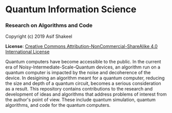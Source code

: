 # Quantum Information Science 

###  Research on Algorithms and Code

Copyright (c) 2019 Asif Shakeel

__License__: <a rel="license" href="http://creativecommons.org/licenses/by-nc-sa/4.0/">Creative Commons Attribution-NonCommercial-ShareAlike 4.0 International License</a>

Quantum computers have become accessible to the public. In the current era of Noisy-Intermediate-Scale-Quantum devices, an algorithm run on a quantum computer is impacted by the noise and decoherence of the device. In desigining an algorithm meant for a quantum computer, reducing the size and depth of a quantum circuit, becomes a serious consideration as a result. This repository contains contributions to the research and development of ideas and algorithms that address problems of interest from the author's point of view. These include quantum simulation, quantum algorithms, and code for the quantum computers.
